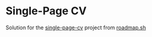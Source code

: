 # Single-Page CV

Solution for the [single-page-cv](https://roadmap.sh/projects/single-page-cv) project from [roadmap.sh](https://roadmap.sh)
